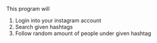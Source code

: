 This program will

1. Login into your instagram account
2. Search given hashtags
3. Follow random amount of people under given hashtag
